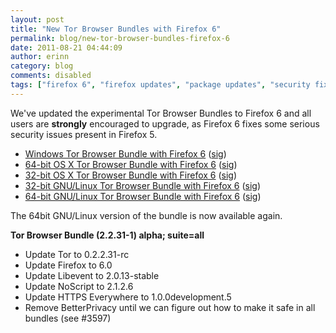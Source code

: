 ```yaml
---
layout: post
title: "New Tor Browser Bundles with Firefox 6"
permalink: blog/new-tor-browser-bundles-firefox-6
date: 2011-08-21 04:44:09
author: erinn
category: blog
comments: disabled
tags: ["firefox 6", "firefox updates", "package updates", "security fixes", "tor browser", "tor browser bundle"]
---
```


We've updated the experimental Tor Browser Bundles to Firefox 6 and all users are **strongly** encouraged to upgrade, as Firefox 6 fixes some serious security issues present in Firefox 5.

-   [Windows Tor Browser Bundle with Firefox 6](https://archive.torproject.org/tor-package-archive/torbrowser/tor-browser-2.2.31-1-alpha_en-US.exe) ([sig](https://www.torproject.org/dist/torbrowser/tor-browser-2.2.31-1-alpha_en-US.exe.asc))
-   [64-bit OS X Tor Browser Bundle with Firefox 6](https://archive.torproject.org/tor-package-archive/torbrowser/osx/TorBrowser-2.2.31-1-alpha-osx-x86_64-en-US.zip) ([sig](https://archive.torproject.org/tor-package-archive//torbrowser/osx/TorBrowser-2.2.31-1-alpha-osx-x86_64-en-US.zip.asc))
-   [32-bit OS X Tor Browser Bundle with Firefox 6](https://archive.torproject.org/tor-package-archive//torbrowser/osx/TorBrowser-2.2.31-1-alpha-osx-i386-en-US.zip) ([sig](https://archive.torproject.org/tor-package-archive//torbrowser/osx/TorBrowser-2.2.31-1-alpha-osx-i386-en-US.zip.asc))
-   [32-bit GNU/Linux Tor Browser Bundle with Firefox 6](https://archive.torproject.org/tor-package-archive/torbrowser/linux/tor-browser-gnu-linux-i686-2.2.31-1-alpha-en-US.tar.gz) ([sig](https://archive.torproject.org/tor-package-archive/torbrowser/linux/tor-browser-gnu-linux-i686-2.2.31-1-alpha-en-US.tar.gz.asc))
-   [64-bit GNU/Linux Tor Browser Bundle with Firefox 6](https://archive.torproject.org/tor-package-archive/torbrowser/linux/tor-browser-gnu-linux-x86_64-2.2.31-2-alpha-en-US.tar.gz) ([sig](https://archive.torproject.org/tor-package-archive/torbrowser/linux/tor-browser-gnu-linux-x86_64-2.2.31-2-alpha-en-US.tar.gz.asc))

The 64bit GNU/Linux version of the bundle is now available again.

**Tor Browser Bundle (2.2.31-1) alpha; suite=all**

-   Update Tor to 0.2.2.31-rc
-   Update Firefox to 6.0
-   Update Libevent to 2.0.13-stable
-   Update NoScript to 2.1.2.6
-   Update HTTPS Everywhere to 1.0.0development.5
-   Remove BetterPrivacy until we can figure out how to make it safe in all bundles (see \#3597)

